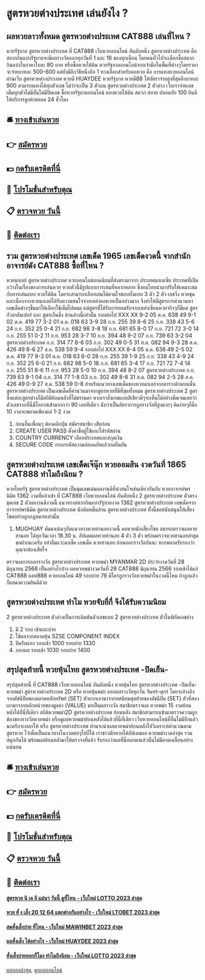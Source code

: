 # สูตรหวยต่างประเทศ เล่นยังไง ?
## ผลหวยลาวทั้งหมด สูตรหวยต่างประเทศ CAT888 เล่นที่ไหน ?
หวยรัฐบาล สูตรหวยต่างประเทศ ที่ CAT888 เว็บหวยออนไลน์ อันดับหนึ่ง สูตรหวยต่างประเทศ คือ สลากกินแบ่งรัฐบาลจะมีผลรางวัลออกทุกวันที่ 1 และ 16 ของทุกเดือน โดยคนทั่วไปจะเลือกซื้อสลากกินแบ่งในราคาใบละ 80 บาท หรือซื้อหวยใต้ดิน หวยรัฐบาลออนไลน์จากเจ้ามือในพื้นที่ต่างๆโดยราคาจะจ่ายบาทละ 500-600
แต่ยังมีอีกวิธีหนึ่งอีก 1 ทางเลือกสำหรับคอหวย คือ การแทงหวยออนไลน์ ผ่านเว็บ สูตรหวยต่างประเทศ หวยดี HUAYDEE หวยรัฐบาล หวยดี88 ให้อัตราจ่ายสูงที่สุดถึงบาทละ 900 สามารถแทงได้ทุกตัวเลข ไม่ว่าจะเป็น 3 ตัวบน สูตรหวยต่างประเทศ 2 ตัวล่าง เว็บเราจ่ายเลขเต็มทุกตัวไม่มีอั้นไม่มีปิดเลข ซื้อหวยรัฐบาลออนไลน์ แทงหวยใต้ดิน สดวก สบาย ปลอดภัย 100 ยินดีให้บริการลูกค้าตลอด 24 ชั่วโมง

## 🛎 [ทางเข้าเล่นหวย](https://bit.ly/3BG5bNw)
## 👉 [สมัครหวย](https://bit.ly/3BG5bNw)
## 💵 [กดรับเครดิตที่นี่](https://bit.ly/3C3mvgS)
## 👑 [โปรโมชั่นสำหรับตุณ](https://bit.ly/3C3mvgS)
## 📋 [ตรวจหวย วันนี้](https://bit.ly/3C3mvgS)
## 📱 [ติดต่อเรา](https://bit.ly/3C3mvgS)

## รวม สูตรหวยต่างประเทศ เลขเด็ด 1965 เลขเด็ดงวดนี้ จากสำนักอาจารย์ดัง CAT888 ซื้อที่ไหน ?
หวยมาเลย์ สูตรหวยต่างประเทศ หวยออนไลน์ยอดนิยมที่ส่งตรงมาจาก ประเทศมาเลเซีย ประเทศที่เปิดกว้างในเรื่องของการเล่นหวย หวยตัวนี้มีรูปแบบการเล่นที่หลากหลาย ซึ่งคนไทยนำมาปรับให้เหมาะสมกับการเล่นแบบ หวยใต้ดิน โดยจะสามารถเลือกเล่นได้ตามใจชอบทั้งแบบ 3 ตัว 2 ตัว เลขวิ่ง หวยชุด และเนื่องจากหวยมาเลย์ได้รับความสนใจจากเหล่าคอหวยเป็นอย่างมาก จึงทำให้มีสูตรการคำนวนหาเลขเด็ดต่างๆขึ้นมาให้เลือกใช้เต็มไปหมด แต่สูตรที่ได้รับการยอมรับจากเหล่าเซียนหวยจริงๆก็มีแค่ สูตรกัวลาลัมเปอร์ และ สูตรเก็นติ้ง ด้านล่างนี้เท่านั้น
รอบต่อไป
XXX
XX
9-2
05 ต.ค.
638
49
9-1
02 ต.ค.
419
77
3-2
01 ต.ค.
018
63
3-9
28 ก.ย.
255
39
8-6
25 ก.ย.
338
43
5-6
24 ก.ย.
352
25
0-4
21 ก.ย.
682
98
3-8
18 ก.ย.
681
65
8-0
17 ก.ย.
721
72
3-0
14 ก.ย.
255
51
0-2
11 ก.ย.
953
28
3-7
10 ก.ย.
394
48
9-2
07 ก.ย.
739
63
3-2
04 สูตรหวยต่างประเทศ ก.ย.
314
77
8-6
03 ก.ย.
302
49
0-5
31 ส.ค.
082
94
9-3
28 ส.ค.
426
49
8-6
27 ส.ค.
538
59
9-4
รอบต่อไป
XXX
XX
8-4
05 ต.ค.
638
49
2-5
02 ต.ค.
419
77
9-3
01 ต.ค.
018
63
6-0
28 ก.ย.
255
39
1-9
25 ก.ย.
338
43
4-9
24 ก.ย.
352
25
6-0
21 ก.ย.
682
98
5-0
18 ก.ย.
681
65
3-4
17 ก.ย.
721
72
7-4
14 ก.ย.
255
51
8-6
11 ก.ย.
953
28
5-0
10 ก.ย.
394
48
8-2
07 สูตรหวยต่างประเทศ ก.ย.
739
63
9-1
04 ก.ย.
314
77
1-8
03 ก.ย.
302
49
8-6
31 ส.ค.
082
94
2-5
28 ส.ค.
426
49
0-9
27 ส.ค.
538
59
0-8
สำหรับแนวทางเลขเด็ดของหวยมาเลย์จากตารางด้านบนนั้น สูตรหวยต่างประเทศ เป็นเลขเด็ดที่คำนวนมาจากสูตรหวยที่ดีที่สุดทั้งหมด สูตรหวยต่างประเทศ 2 สูตร ซึ่งแต่ละสูตรต่างก็มีสถิติย้อนหลังที่ไม่ธรรมดา หากเราสังเกตแถบสีเขียวดีๆจะเห็นได้อย่างชัดเจนเลยว่าตัวเลขจากที่นี่มีโอกาสเข้ามากกว่า 90 เลยทีเดียว นับว่าเป็นอัตราการถูกรางวัลที่สูงมากๆ คิดง่ายๆก็คือ 10 งวดจะพลาดเพียงแค่ 1-2 งวด
1. ก่อนอื่นเพื่อนๆ ต้องคลิกปุ่ม สมัครสมาชิก เสียก่อน
2. CREATE USER PASS ตั้งค่าชื่อผู้ใช้และใส่รหัสผ่าน
3. COUNTRY CURRENCY เลือกประเทศและสกุลเงิน
4. SECURE CODE กรอกรหัสความปลอดภัยแล้วกดยืนยัน

## สูตรหวยต่างประเทศ เลขเด็ดเจ๊นุ๊ก หวยออมสิน งวดวันที่ 1865 CAT888 ทำไมถึงนิยม ?
หวยไทยรัฐ สูตรหวยต่างประเทศ เป็นชุดเลขเด่นผลงานดีที่น่าสนใจเช่นเดียวกันกับ หวยอาจารย์พรนิมิต 1362 งวดที่แล้วเข้า ที่ CAT888 เว็บหวยออนไลน์ อันดับหนึ่ง 2 สูตรหวยต่างประเทศ ตัวตรง ชุดเลข 2 ตัวผลงานดีงวดนี้ แนวทางสลากกินแบ่งรัฐบาลงวด 1362 สูตรหวยต่างประเทศ เลขเด็ดจากอาจารย์พรนิมิต สูตรหวยต่างประเทศ นักคิดหมื่นล้าน สูตรหวยต่างประเทศ ทั้งนี้ขอสนับสนุนให้เสี่ยงโชคอย่างถูกกฎหมายเท่านั้น
1. MUGHUAY คัดมาเน้นๆกับแนวทางหวยฮานอยงวดนี้ คอหวยนักเสี่ยงโชค สมารถตรวจผลหวยฮานอย ได้ทุกวันเวลา 18.30 น. อัปเดตผลหวยฮานอย 4 ตัว 3 ตัว พร้อมตรวจหวยฮานอยล่าสุด ขอฝากนะครับ อย่าลืมแวะมาเช็ค เลขเด็ด หวยฮานอย ก่อนออกรางวัลกันนะ หากพลาดรับรองว่าคุณจะต้องเสียใจ

ตรวจผลการออกรางวัล สูตรหวยต่างประเทศ หวยพม่า MYANMAR 2D ประจำงวดวันที่ 28 มิถุนายน 2566
เป็นอย่างไรบ้าง ผลหวยพม่างวดวันที่ 28 CAT888 มิถุนายน 2566 รอบเช้าได้แก่ CAT888 แคท888 หวยออนไลน์ 49 รอบบ่าย 76 มีใครถูกรางวัลหวยพม่าในงวดนี้ไหม ถ้าถูกแล้วก็แสดงความยินดีด้วย

## สูตรหวยต่างประเทศ ทำไม หวยจับยี่กี่ จึงได้รับความนิยม
2 สูตรหวยต่างประเทศ ตัวล่างเป็นการเดิมพันตัวเลขแบบ 2 สูตรหวยต่างประเทศ ตัวในพิกัดเลขล่าง
1. มี 2 รอบ เช้าและบ่าย
2. ใช้ผลจากตลาดหุ้น SZSE COMPONENT INDEX
3. ปิดรับแทง รอบเช้า 1000 รอบบ่าย 1330
4. ออกผล รอบเช้า 1030 รอบบ่าย 1400

## สรุปสุดท้ายนี้ หวยหุ้นไทย สูตรหวยต่างประเทศ -ปิดเย็น-
สรุปสุดท้ายนี้ ที่ CAT888 เว็บหวยออนไลน์ อันดับหนึ่ง หวยหุ้นไทย สูตรหวยต่างประเทศ -ปิดเย็น- หวยพม่า สูตรหวยต่างประเทศ 2D หรือ หวยหุ้นพม่า ออกผลรางวัลทุกวัน จันทร์-ศุกร์ โดยจะอ้างอิงจากดัชนีปิดของตลาดหลักทรัพย์ (SET) ตัวแรกเอามาจากทศนิยมสุดท้ายของดัชนีปิด (SET) ตัวที่สองเอามาจากหลักหน่วยของมูลค่า (VALUE) มาเป็นผลรางวัล สมาชิกตรวจผล หวยพม่า 15 งวดย้อนหลังได้ที่นี่ที่เดียว
สถิติหวยพม่า2D สูตรหวยต่างประเทศ ย้อนหลัง สมาชิกสามารถเข้ามาตรวจความถูกต้องของรางวัลหวยพม่า หรือดูผลหวยพม่าย้อนหลังได้แล้วที่นี่ที่เดียว เว็บหวยออนไลน์ที่อื่นไม่มีอีกแล้วนะครับจะบอกให้ หรือ สูตรหวยต่างประเทศ ท่านจะนำผลหวยพม่าย้อนหลังไปวิเคราะห์คำนวณตามสูตรหวย ไว้เพื่อเป็นแนวทางในงวดต่อๆไปก็ได้ เราชาวมักหวยได้อัปเดตผล หวยพม่างวดล่าสุด รวมสนุกกันได้ พร้อมผลย้อนหลังมาให้ตรวจงที่แล้ว รับรองว่าผลที่นี่ออกมาแล้วนั้นไม่มีคาดเคลื่อนอย่างแน่นอน

## 🛎 [ทางเข้าเล่นหวย](https://bit.ly/3BG5bNw)
## 👉 [สมัครหวย](https://bit.ly/3BG5bNw)
## 💵 [กดรับเครดิตที่นี่](https://bit.ly/3C3mvgS)
## 👑 [โปรโมชั่นสำหรับตุณ](https://bit.ly/3C3mvgS)
## 📋 [ตรวจหวย วันนี้](https://bit.ly/3C3mvgS)
## 📱 [ติดต่อเรา](https://bit.ly/3C3mvgS)

#### [สูตรหวย นิ เค อิ แม่นๆ วันนี้ ดูที่ไหน - เว็บใหม่ LOTTO 2023 ล่าสุด](https://atom.io/themes/สูตรหวย%20นิ%20เค%20อิ%20แม่นๆ%20วันนี้%20ดูที่ไหน%20-%20เว็บใหม่%20lotto%202023%20ล่าสุด)
#### [หวย ฮั่ ง เส็ง 20 12 64 แตกต่างกันอย่างไร - เว็บใหม่ LTOBET 2023 ล่าสุด](https://atom.io/themes/หวย%20ฮั่%20ง%20เส็ง%2020%2012%2064%20แตกต่างกันอย่างไร%20-%20เว็บใหม่%20ltobet%202023%20ล่าสุด)
#### [สดฮั่งเส็งบ่าย ที่ไหน - เว็บใหม่ MAWINBET 2023 ล่าสุด](https://atom.io/themes/สดฮั่งเส็งบ่าย%20ที่ไหน%20-%20เว็บใหม่%20mawinbet%202023%20ล่าสุด)
#### [ผลฮั่งเส็ง ได้อย่างไร - เว็บใหม่ HUAYDEE 2023 ล่าสุด](https://atom.io/themes/ผลฮั่งเส็ง%20ได้อย่างไร%20-%20เว็บใหม่%20huaydee%202023%20ล่าสุด)
#### [ฮั่งเส็งบ่ายออกกี่โมง ทำไมถึงนิยม - เว็บใหม่ LOTTO 2023 ล่าสุด](https://atom.io/themes/ฮั่งเส็งบ่ายออกกี่โมง%20ทำไมถึงนิยม%20-%20เว็บใหม่%20lotto%202023%20ล่าสุด)

[ผลบอลล่าสุด](https://siamsport.tv "ผลบอลล่าสุด"), [ดูบอลออนไลน์](https://siamsport.tv/ดูบอลสด "ดูบอลออนไลน์")